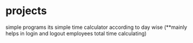 # projects
simple programs 
its simple time calculator according to day wise (**mainly helps in login and logout employees total time calculating)
